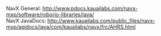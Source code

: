 NavX General: http://www.pdocs.kauailabs.com/navx-mxp/software/roborio-libraries/java/
<br clear="all">NavX JavaDocs: http://www.kauailabs.com/public_files/navx-mxp/apidocs/java/com/kauailabs/navx/frc/AHRS.html
